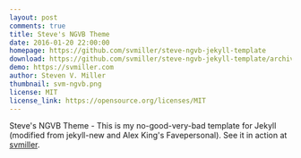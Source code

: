 ```yaml
---
layout: post
comments: true
title: Steve's NGVB Theme
date: 2016-01-20 22:00:00
homepage: https://github.com/svmiller/steve-ngvb-jekyll-template
download: https://github.com/svmiller/steve-ngvb-jekyll-template/archive/master.zip
demo: https://svmiller.com
author: Steven V. Miller
thumbnail: svm-ngvb.png
license: MIT
license_link: https://opensource.org/licenses/MIT
---
```


Steve's NGVB Theme - This is my no-good-very-bad template for Jekyll (modified from jekyll-new and Alex King's Favepersonal). See it in action at [svmiller](https://svmiller.com).
